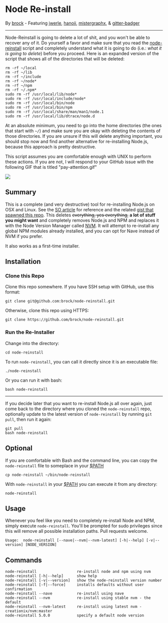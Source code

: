 # Node Re-install

By [brock](https://github.com/brock) - Featuring [jwerle](https://github.com/jwerle), [hanoii](https://github.com/hanoii), [mistergraphx](https://github.com/mistergraphx), & [gitter-badger](https://github.com/gitter-badger)

---

Node-Reinstall is going to delete a lot of shit, and you won't be able to recover any of it. Do yourself a favor and make sure that you read the [node-reinstall](./node-reinstall) script and completely understand what it is going to do (i.e.: *what it is going to delete*) before you proceed. Here is an expanded version of the script that shows all of the directories that will be deleted:

```
rm -rf ~/local
rm -rf ~/lib
rm -rf ~/include
rm -rf ~/node*
rm -rf ~/npm
rm -rf ~/.npm*
sudo rm -rf /usr/local/lib/node*
sudo rm -rf /usr/local/include/node*
sudo rm -rf /usr/local/bin/node
sudo rm -rf /usr/local/bin/npm
sudo rm -rf /usr/local/share/man/man1/node.1
sudo rm -rf /usr/local/lib/dtrace/node.d
```

At an absolute minimum, you need to go into the home directories (the ones that start with `~/`) and make sure you are okay with deleting the contents of those directories. If you are unsure if this will delete anything important, you should stop now and find another alternative for re-installing Node.js, because this approach is pretty destructive.

This script assumes you are comfortable enough with UNIX to perform these actions. If you are not, I will respond to your GitHub issue with the following GIF that is titled "pay-attention.gif"  

![](img/pay-attention.gif)

## Summary
This is a complete (and very destructive) tool for re-installing Node.js on OSX and Linux. See the [SO article](http://stackoverflow.com/a/11178106/2083544) for reference and the related [gist that spawned this repo](https://gist.github.com/brock/5b1b70590e1171c4ab54). This deletes ~~everything, yes everything,~~ **a lot of stuff you might want** and completely removes Node.js and NPM and replaces it with the Node Version Manager called [NVM](https://github.com/creationix/nvm). It will attempt to re-install any global NPM modules already installed, and you can opt for Nave instead of NVM if you prefer.

It also works as a first-time installer.

## Installation

### Clone this Repo

Clone this repo somewhere. If you have SSH setup with GitHub, use this format:
```
git clone git@github.com:brock/node-reinstall.git
```

Otherwise, clone this repo using HTTPS:
```
git clone https://github.com/brock/node-reinstall.git
```

### Run the Re-Installer
Change into the directory:
```
cd node-reinstall
```

To run `node-reinstall`, you can call it directly since it is an executable file:

```
./node-reinstall
```

Or you can run it with bash:
```
bash node-reinstall
```
---
If you decide later that you want to re-install Node.js all over again, just come back to the directory where you cloned the `node-reinstall` repo, optionally update to the latest version of `node-reinstall` by running `git pull`, then run it again:

```
git pull
bash node-reinstall
```

## Optional
If you are comfortable with Bash and the command line, you can copy the `node-reinstall` file to someplace in your [$PATH](http://en.wikipedia.org/wiki/PATH_%28variable%29)
```
cp node-reinstall ~/bin/node-reinstall
```

With `node-reinstall` in your [$PATH](http://en.wikipedia.org/wiki/PATH_%28variable%29) you can execute it from any directory:
```
node-reinstall
```


## Usage

Whenever you feel like you need to completely re-install Node and NPM, simply execute `node-reinstall`. You'll be prompted for sudo privileges since this will remove all possible installation paths. Pull requests welcome.


    Usage:	node-reinstall [--nave|--nvm|--nvm-latest] [-h|--help] [-v|--version] [NODE_VERSION]

## Commands

	node-reinstall					re-install node and npm using nvm
	node-reinstall [-h|--help]		show help
	node-reinstall [-v|--version]	show the node-reinstall version number
	node-reinstall [-f|--force]		installs defaults without user confirmation
	node-reinstall --nave			re-install using nave
	node-reinstall --nvm			re-install using stable nvm - the default
	node-reinstall --nvm-latest		re-install using latest nvm - creationix/nvm:master
	node-reinstall 5.0.0			specify a default node version
